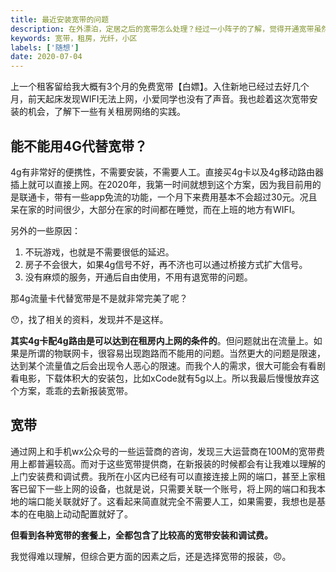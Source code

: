 ```yaml
---
title: 最近安装宽带的问题
description: 在外漂泊，定居之后的宽带怎么处理？经过一小阵子的了解，觉得开通宽带虽然简单，但利益还是有好多。
keywords: 宽带，租房，光纤，小区
labels: ['随想']
date: 2020-07-04
---
```


上一个租客留给我大概有3个月的免费宽带【白嫖】。入住新地已经过去好几个月，前天起床发现WIFI无法上网，小爱同学也没有了声音。我也趁着这次宽带安装的机会，了解下一些有关租房网络的实践。

## 能不能用4G代替宽带？

4g有非常好的便携性，不需要安装，不需要人工。直接买4g卡以及4g移动路由器插上就可以直接上网。在2020年，我第一时间就想到这个方案，因为我目前用的是联通卡，带有一些app免流的功能，一个月下来费用基本不会超过30元。况且呆在家的时间很少，大部分在家的时间都在睡觉，而在上班的地方有WIFI。

另外的一些原因：

1. 不玩游戏，也就是不需要很低的延迟。
2. 房子不会很大，如果4g信号不好，再不济也可以通过桥接方式扩大信号。
3. 没有麻烦的服务，开通后自由使用，不用有退宽带的问题。

那4g流量卡代替宽带是不是就非常完美了呢？

😯，找了相关的资料，发现并不是这样。

 **其实4g卡配4g路由是可以达到在租房内上网的条件的**。但问题就出在流量上。如果是所谓的物联网卡，很容易出现跑路而不能用的问题。当然更大的问题是限速，达到某个流量值之后会出现令人恶心的限速。而我个人的需求，很大可能会有看剧看电影，下载体积大的安装包，比如xCode就有5g以上。所以我最后慢慢放弃这个方案，乖乖的去新报装宽带。

## 宽带

通过网上和手机wx公众号的一些运营商的咨询，发现三大运营商在100M的宽带费用上都普遍较高。而对于这些宽带提供商，在新报装的时候都会有让我难以理解的上门安装费和调试费。我所在小区内已经有可以直接连接上网的端口，甚至上家租客已留下一些上网的设备，也就是说，只需要关联一个账号，将上网的端口和我本地的端口能关联就好了。这看起来简直就完全不需要人工，如果需要，我想也是基本的在电脑上动动配置就好了。

**但看到各种宽带的套餐上，全都包含了比较高的宽带安装和调试费。**

我觉得难以理解，但综合更方面的因素之后，还是选择宽带的报装，😠。

